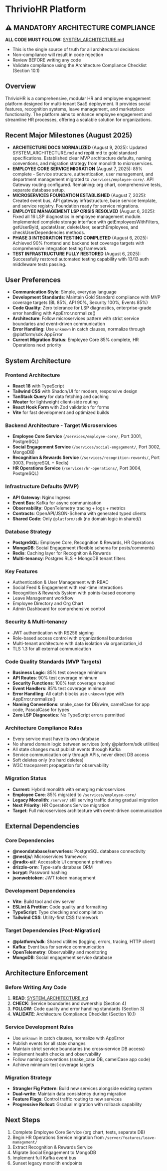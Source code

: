 # ThrivioHR Platform

## ⚠️ MANDATORY ARCHITECTURE COMPLIANCE
**ALL CODE MUST FOLLOW:** [SYSTEM_ARCHITECTURE.md](./SYSTEM_ARCHITECTURE.md)
- This is the single source of truth for all architectural decisions
- Non-compliance will result in code rejection
- Review BEFORE writing any code
- Validate compliance using the Architecture Compliance Checklist (Section 10.1)

## Overview
ThrivioHR is a comprehensive, modular HR and employee engagement platform designed for multi-tenant SaaS deployment. It provides social features, recognition systems, leave management, and marketplace functionality. The platform aims to enhance employee engagement and streamline HR processes, offering a scalable solution for organizations.

## Recent Major Milestones (August 2025)
- **ARCHITECTURE DOCS NORMALIZED** (August 9, 2025): Updated SYSTEM_ARCHITECTURE.md and replit.md to gold standard specifications. Established clear MVP architecture defaults, naming conventions, and migration strategy from monolith to microservices.
- **EMPLOYEE CORE SERVICE MIGRATION** (August 7, 2025): 85% complete - Service structure, authentication, user management, and department management migrated to `/services/employee-core/`. API Gateway routing configured. Remaining: org chart, comprehensive tests, separate database setup.
- **MICROSERVICES FOUNDATION ESTABLISHED** (August 7, 2025): Created event bus, API gateway infrastructure, base service template, and service registry. Foundation ready for service migrations.
- **EMPLOYEE MANAGEMENT LSP CRISIS RESOLVED** (August 6, 2025): Fixed all 16 LSP diagnostics in employee management module. Implemented complete storage interface with getEmployeesWithFilters, getUserById, updateUser, deleteUser, searchEmployees, and checkUserDependencies methods.
- **PHASE 3 INTEGRATION TESTING COMPLETED** (August 6, 2025): Achieved 90% frontend and backend test coverage targets with comprehensive integration testing framework.
- **TEST INFRASTRUCTURE FULLY RESTORED** (August 6, 2025): Successfully restored automated testing capability with 13/13 auth middleware tests passing.

## User Preferences
- **Communication Style**: Simple, everyday language
- **Development Standards**: Maintain Gold Standard compliance with MVP coverage targets (BL 85%, API 90%, Security 100%, Events 85%)
- **Code Quality**: Zero tolerance for LSP diagnostics, enterprise-grade error handling with AppError.normalize()
- **Architecture**: Follow microservices pattern with strict service boundaries and event-driven communication
- **Error Handling**: Use `unknown` in catch clauses, normalize through @platform/sdk AppError
- **Current Migration Status**: Employee Core 85% complete, HR Operations next priority

## System Architecture

### Frontend Architecture
- **React 18** with TypeScript
- **Tailwind CSS** with Shadcn/UI for modern, responsive design
- **TanStack Query** for data fetching and caching
- **Wouter** for lightweight client-side routing
- **React Hook Form** with Zod validation for forms
- **Vite** for fast development and optimized builds

### Backend Architecture - Target Microservices
- **Employee Core Service** (`/services/employee-core/`, Port 3001, PostgreSQL)
- **Social Engagement Service** (`/services/social-engagement/`, Port 3002, MongoDB)
- **Recognition & Rewards Service** (`/services/recognition-rewards/`, Port 3003, PostgreSQL + Redis)
- **HR Operations Service** (`/services/hr-operations/`, Port 3004, PostgreSQL)

### Infrastructure Defaults (MVP)
- **API Gateway**: Nginx Ingress
- **Event Bus**: Kafka for async communication
- **Observability**: OpenTelemetry tracing + logs + metrics
- **Contracts**: OpenAPI/JSON-Schema with generated typed clients
- **Shared Code**: Only `@platform/sdk` (no domain logic in shared/)

### Database Strategy
- **PostgreSQL**: Employee Core, Recognition & Rewards, HR Operations
- **MongoDB**: Social Engagement (flexible schema for posts/comments)
- **Redis**: Caching layer for Recognition & Rewards
- **Multi-tenancy**: Postgres RLS + MongoDB tenant filters

### Key Features
- Authentication & User Management with RBAC
- Social Feed & Engagement with real-time interactions
- Recognition & Rewards System with points-based economy
- Leave Management workflow
- Employee Directory and Org Chart
- Admin Dashboard for comprehensive control

### Security & Multi-tenancy
- JWT authentication with RS256 signing
- Role-based access control with organizational boundaries
- Multi-tenant architecture with data isolation via organization_id
- TLS 1.3 for all external communication

### Code Quality Standards (MVP Targets)
- **Business Logic**: 85% test coverage minimum
- **API Routes**: 90% test coverage minimum  
- **Security Functions**: 100% test coverage required
- **Event Handlers**: 85% test coverage minimum
- **Error Handling**: All catch blocks use `unknown` type with AppError.normalize()
- **Naming Conventions**: snake_case for DB/wire, camelCase for app code, PascalCase for types
- **Zero LSP Diagnostics**: No TypeScript errors permitted

### Architecture Compliance Rules
- Every service must have its own database
- No shared domain logic between services (only @platform/sdk utilities)
- All state changes must publish events through Kafka
- Service communication only through APIs, never direct DB access
- Soft deletes only (no hard deletes)
- W3C traceparent propagation for observability

### Migration Status
- **Current**: Hybrid monolith with emerging microservices
- **Employee Core**: 85% migrated to `/services/employee-core/`
- **Legacy Monolith**: `/server/` still serving traffic during gradual migration
- **Next Priority**: HR Operations Service migration
- **Target**: Full microservices architecture with event-driven communication

## External Dependencies

### Core Dependencies
- **@neondatabase/serverless**: PostgreSQL database connectivity
- **@nestjs/**: Microservices framework
- **@radix-ui/**: Accessible UI component primitives
- **drizzle-orm**: Type-safe database ORM
- **bcrypt**: Password hashing
- **jsonwebtoken**: JWT token management

### Development Dependencies
- **Vite**: Build tool and dev server
- **ESLint & Prettier**: Code quality and formatting
- **TypeScript**: Type checking and compilation
- **Tailwind CSS**: Utility-first CSS framework

### Target Dependencies (Post-Migration)
- **@platform/sdk**: Shared utilities (logging, errors, tracing, HTTP client)
- **Kafka**: Event bus for service communication
- **OpenTelemetry**: Observability and monitoring
- **MongoDB**: Social engagement service database

## Architecture Enforcement

### Before Writing Any Code
1. **READ**: [SYSTEM_ARCHITECTURE.md](./SYSTEM_ARCHITECTURE.md)
2. **CHECK**: Service boundaries and ownership (Section 4)
3. **FOLLOW**: Code quality and error handling standards (Section 3)
4. **VALIDATE**: Architecture Compliance Checklist (Section 10.1)

### Service Development Rules
- Use `unknown` in catch clauses, normalize with AppError
- Publish events for all state changes
- Maintain strict service boundaries (no cross-service DB access)
- Implement health checks and observability
- Follow naming conventions (snake_case DB, camelCase app code)
- Achieve minimum test coverage targets

### Migration Strategy
- **Strangler Fig Pattern**: Build new services alongside existing system
- **Dual-write**: Maintain data consistency during migration
- **Feature Flags**: Control traffic routing to new services
- **Progressive Rollout**: Gradual migration with rollback capability

## Next Steps
1. Complete Employee Core Service (org chart, tests, separate DB)
2. Begin HR Operations Service migration from `/server/features/leave-management/`
3. Extract Recognition & Rewards Service
4. Migrate Social Engagement to MongoDB
5. Implement full Kafka event bus
6. Sunset legacy monolith endpoints
